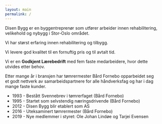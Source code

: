```yaml
---
layout: main
permalink: /
---
```

Disen Bygg er en byggentreprenør som utfører arbeider innen rehabilitering, velikehold og nybygg i Stor-Oslo området.

Vi har størst erfaring innen rehabilitering og tilbygg.

Vi levere god kvalitet til en fornuftig pris og til avtalt tid.

Vi er en **Godkjent Lærebedrift** med fem faste medarbeidere, hvor dette utvides etter behov.

Etter mange år i bransjen har tømrermester Bård Fornebo opparbeidet seg et godt nettverk av samarbeidspartnere for alle håndverksfag og har i dag mange faste kunder.

* 1993 - Bestått Svennebrev i tømrerfaget (Bård Fornebo)
* 1995 - Startet som selvstendig næringsdrivende (Bård Fornebo)
* 2012 - Disen Bygg blir etablert som AS
* 2016 - Uteksaminert tømrermester (Bård Fornebo)
* 2019 - Nye medlemmer i styret: Ole Johan Lindøe og Tarjei Evensen